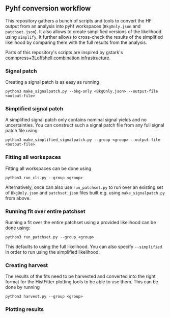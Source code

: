## Pyhf conversion workflow

This repository gathers a bunch of scripts and tools to convert the HF output from an analysis into pyhf workspaces (`BkgOnly.json` and `patchset.json`). It also allows to create simplified versions of the likelihood using `simplify`. It further allows to cross-check the results of the simplified likelihood by comparing them with the full results from the analysis.

Parts of this repository's scripts are inspired by gstark's [comnpress+3Loffshell combination infrastructure](https://gitlab.cern.ch/gstark/ewk-combination-3loffshell-compressed).

### Signal patch

Creating a signal patch is as easy as running

```
python3 make_signalpatch.py --bkg-only <BkgOnly.json> --output-file <output-file>
```

### Simplified signal patch

A simplified signal patch only contains nominal signal yields and no uncertainties. You can construct such a signal patch file from any full signal patch file using

```
python3 make_simplified_signalpatch.py --group <group> --output-file <output-file>
```

### Fitting all workspaces

Fitting all workspaces can be done using 

```
python3 run_cls.py --group <group>
```

Alternatively, once can also use `run_patchset.py` to run over an existing set of `BkgOnly.json` and `patchset.json` files built e.g. using `make_signalpatch.py` from above.


### Running fit over entire patchset

Running a fit over the entire patchset using a provided likelihood can be done using:

```
python3 run_patchset.py --group <group>
```

This defaults to using the full likelihood. You can also specify `--simplified` in order to run using the simplified likelihood.


### Creating harvest

The results of the fits need to be harvested and converted into the right format for the HistFitter plotting tools to be able to use them. This can be done by running

```
python3 harvest.py --group <group>
```

### Plotting results

